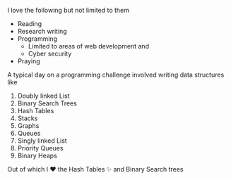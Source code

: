 I love the following but not limited to them
- Reading
- Research writing
- Programming
  - Limited to areas of web development and
  - Cyber security
- Praying

A typical day on a programming challenge involved writing data structures like
1. Doubly linked List
2. Binary Search Trees
3. Hash Tables
4. Stacks
5. Graphs
6. Queues
7. Singly linked List
8. Priority Queues
9. Binary Heaps

Out of which I :heart: the Hash Tables :sparkles: and Binary Search trees
